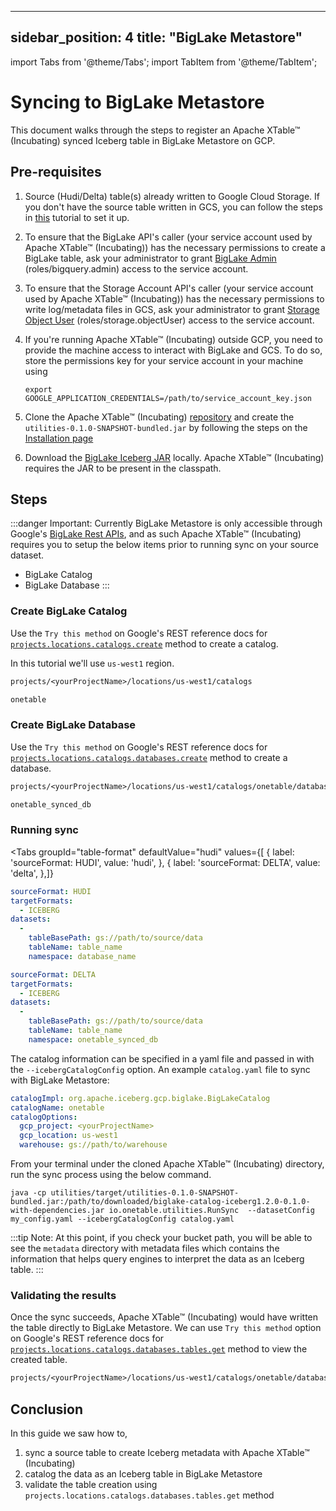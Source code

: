 ---

sidebar_position: 4
title: "BigLake Metastore"
--------------------------

import Tabs from '@theme/Tabs';
import TabItem from '@theme/TabItem';

# Syncing to BigLake Metastore

This document walks through the steps to register an Apache XTable™ (Incubating) synced Iceberg table in BigLake Metastore on GCP.

## Pre-requisites

1. Source (Hudi/Delta) table(s) already written to Google Cloud Storage.
   If you don't have the source table written in GCS,
   you can follow the steps in [this](/docs/how-to#create-dataset) tutorial to set it up.
2. To ensure that the BigLake API's caller (your service account used by Apache XTable™ (Incubating)) has the
   necessary permissions to create a BigLake table, ask your administrator to grant [BigLake Admin](https://cloud.google.com/iam/docs/understanding-roles#biglake.admin) (roles/bigquery.admin)
   access to the service account.
3. To ensure that the Storage Account API's caller (your service account used by Apache XTable™ (Incubating)) has the
   necessary permissions to write log/metadata files in GCS, ask your administrator to grant [Storage Object User](https://cloud.google.com/storage/docs/access-control/iam-roles) (roles/storage.objectUser)
   access to the service account.
4. If you're running Apache XTable™ (Incubating) outside GCP, you need to provide the machine access to interact with BigLake and GCS.
   To do so, store the permissions key for your service account in your machine using

   ```shell
   export GOOGLE_APPLICATION_CREDENTIALS=/path/to/service_account_key.json
   ```
5. Clone the Apache XTable™ (Incubating) [repository](https://github.com/apache/incubator-xtable) and create the
   `utilities-0.1.0-SNAPSHOT-bundled.jar` by following the steps on the [Installation page](/docs/setup)
6. Download the [BigLake Iceberg JAR](gs://spark-lib/biglake/biglake-catalog-iceberg1.2.0-0.1.0-with-dependencies.jar) locally.
   Apache XTable™ (Incubating) requires the JAR to be present in the classpath.

## Steps

:::danger Important:
Currently BigLake Metastore is only accessible through Google's
[BigLake Rest APIs](https://cloud.google.com/bigquery/docs/reference/biglake/rest), and as such
Apache XTable™ (Incubating) requires you to setup the below items prior to running sync on your source dataset.
* BigLake Catalog
* BigLake Database
:::

### Create BigLake Catalog

Use the `Try this method` on Google's REST reference docs for
[`projects.locations.catalogs.create`](https://cloud.google.com/bigquery/docs/reference/biglake/rest/v1/projects.locations.catalogs/create)
method to create a catalog.

In this tutorial we'll use `us-west1` region.

```rest md title="parent"
projects/<yourProjectName>/locations/us-west1/catalogs
```

```rest md title="catalogId"
onetable
```

### Create BigLake Database

Use the `Try this method` on Google's REST reference docs for
[`projects.locations.catalogs.databases.create`](https://cloud.google.com/bigquery/docs/reference/biglake/rest/v1/projects.locations.catalogs/create)
method to create a database.

```rest md title="parent"
projects/<yourProjectName>/locations/us-west1/catalogs/onetable/databases
```

```rest md title="databaseId"
onetable_synced_db
```

### Running sync

<Tabs
groupId="table-format"
defaultValue="hudi"
values={[
{ label: 'sourceFormat: HUDI', value: 'hudi', },
{ label: 'sourceFormat: DELTA', value: 'delta', },]}

> <TabItem value="hudi">

```yaml md title="yaml"
sourceFormat: HUDI
targetFormats:
  - ICEBERG
datasets:
  -
    tableBasePath: gs://path/to/source/data
    tableName: table_name
    namespace: database_name
```

</TabItem>

<TabItem value="delta">

```yaml md title="yaml"
sourceFormat: DELTA
targetFormats:
  - ICEBERG
datasets:
  -
    tableBasePath: gs://path/to/source/data
    tableName: table_name
    namespace: onetable_synced_db
```

</TabItem>
</Tabs>

The catalog information can be specified in a yaml file and passed in with the `--icebergCatalogConfig` option.
An example `catalog.yaml` file to sync with BigLake Metastore:

```yaml md title="yaml"
catalogImpl: org.apache.iceberg.gcp.biglake.BigLakeCatalog
catalogName: onetable
catalogOptions:
  gcp_project: <yourProjectName>
  gcp_location: us-west1
  warehouse: gs://path/to/warehouse
```

From your terminal under the cloned Apache XTable™ (Incubating) directory, run the sync process using the below command.

```shell md title="shell"
java -cp utilities/target/utilities-0.1.0-SNAPSHOT-bundled.jar:/path/to/downloaded/biglake-catalog-iceberg1.2.0-0.1.0-with-dependencies.jar io.onetable.utilities.RunSync  --datasetConfig my_config.yaml --icebergCatalogConfig catalog.yaml
```

:::tip Note:
At this point, if you check your bucket path, you will be able to see the `metadata` directory
with metadata files which contains the information that helps query engines
to interpret the data as an Iceberg table.
:::

### Validating the results

Once the sync succeeds, Apache XTable™ (Incubating) would have written the table directly to BigLake Metastore.
We can use `Try this method` option on Google's REST reference docs for
[`projects.locations.catalogs.databases.tables.get`](https://cloud.google.com/bigquery/docs/reference/biglake/rest/v1/projects.locations.catalogs.databases.tables/get)
method to view the created table.

```rest md title="name"
projects/<yourProjectName>/locations/us-west1/catalogs/onetable/databases/onetable_synced_db/tables/table_name
```

## Conclusion

In this guide we saw how to,
1. sync a source table to create Iceberg metadata with Apache XTable™ (Incubating)
2. catalog the data as an Iceberg table in BigLake Metastore
3. validate the table creation using `projects.locations.catalogs.databases.tables.get` method
